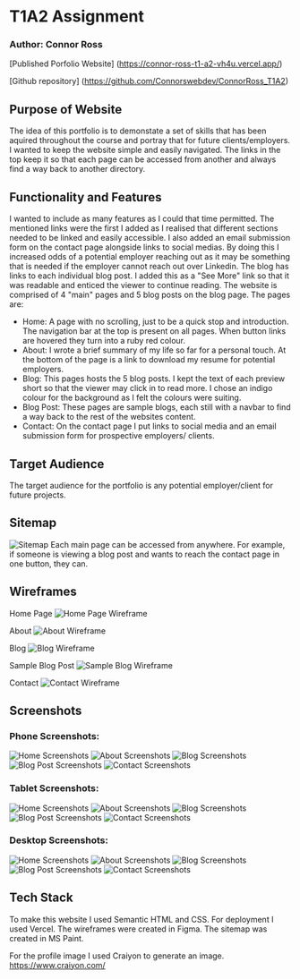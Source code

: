 # T1A2 Assignment

### Author: Connor Ross

[Published Porfolio Website] (https://connor-ross-t1-a2-vh4u.vercel.app/)

[Github repository] (https://github.com/Connorswebdev/ConnorRoss_T1A2)


## Purpose of Website
The idea of this portfolio is to demonstate a set of skills that has been aquired throughout the course and portray that for future clients/employers. I wanted to keep the website simple and easily navigated. The links in the top keep it so that each page can be accessed from another and always find a way back to another directory.

## Functionality and Features
 I wanted to include as many features as I could that time permitted. The mentioned links were the first I added as I realised that different sections needed to be linked and easily accessible. I also added an email submission form on the contact page alongside links to social medias. By doing this I increased odds of a potential employer reaching out as it may be something that is needed if the employer cannot reach out over Linkedin. The blog has links to each individual blog post. I added this as a "See More" link so that it was readable and enticed the viewer to continue reading. The website is comprised of 4 "main" pages and 5 blog posts on the blog page. The pages are:
 * Home: A page with no scrolling, just to be a quick stop and introduction. The navigation bar at the top is present on all pages. When button links are hovered they turn into a ruby red colour.
 * About: I wrote a brief summary of my life so far for a personal touch. At the bottom of the page is a link to download my resume for potential employers.
 * Blog: This pages hosts the 5 blog posts. I kept the text of each preview short so that the viewer may click in to read more. I chose an indigo colour for the background as I felt the colours were suiting.
 * Blog Post: These pages are sample blogs, each still with a navbar to find a way back to the rest of the websites content.
 * Contact: On the contact page I put links to social media and an email submission form for prospective employers/ clients.

## Target Audience

The target audience for the portfolio is any potential employer/client for future projects.

## Sitemap
![Sitemap](../docs/sitemap.png "Sitemap") 
Each main page can be accessed from anywhere. For example, if someone is viewing a blog post and wants to reach the contact page in one button, they can.

## Wireframes

Home Page
![Home Page Wireframe](../docs/HomePage_wireframe.PNG "Home Page Wireframe")

About
![About Wireframe](../docs/AboutMe_wireframe.PNG "About Me Wireframe")

Blog
![Blog Wireframe](../docs/Blog_wireframe.PNG "Blog Wireframe")

Sample Blog Post
![Sample Blog Wireframe](../docs/SampleBlog_wireframe.PNG "Sample Blog Wireframe")

Contact
![Contact Wireframe](../docs/Contact_wireframe.PNG "Contact Wireframe")

## Screenshots
### Phone Screenshots:
![Home Screenshots](../docs/Phone_screenshothome.png "Home Screenshot Mobile")
![About Screenshots](../docs/Phone_screenshotabout.png "About Screenshots")
![Blog Screenshots](../docs/Phone_screenshotblog.png "Blog Screenshots")
![Blog Post Screenshots](../docs/Phone_screenshotblogpost.png "Blog Post Screenshots")
![Contact Screenshots](../docs/Phone_screenshotcontact.png "Contact Screenshots")

### Tablet Screenshots:
![Home Screenshots](../docs/Tablet_screenshothome.png "Home Screenshots")
![About Screenshots](../docs/Tablet_screenshotabout.png "About Screenshots")
![Blog Screenshots](../docs/Tablet_screenshotblog.png "Blog Screenshots")
![Blog Post Screenshots](../docs/Tablet_screenshotblogpost.png "Blog Post Screenshots")
![Contact Screenshots](../docs/Tablet_screenshotcontact.png "Contact Screenshots")

### Desktop Screenshots:
![Home Screenshots](../docs/Desktop_screenshothome.png "Home Screenshots")
![About Screenshots](../docs/Desktop_screenshotabout.png "About Screenshots")
![Blog Screenshots](../docs/Desktop_screenshotblog.png "Blog Screenshots")
![Blog Post Screenshots](../docs/Desktop_screenshotblogpost.png "Blog Post Screenshots")
![Contact Screenshots](../docs/Desktop_screenshotcontact.png "Contact Screenshots")

## Tech Stack

To make this website I used Semantic HTML and CSS. For deployment I used Vercel. The wireframes were created in Figma. The sitemap was created in MS Paint.

For the profile image I used Craiyon to generate an image. https://www.craiyon.com/